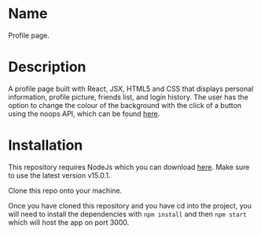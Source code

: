 # Name

Profile page.

# Description

A profile page built with React, JSX, HTML5 and CSS that displays personal information, profile picture, friends list, and login history. The user has the option to change the colour of the background with the click of a button using the noops API, which can be found [here](https://github.com/noops-challenge/hexbot).

# Installation

This repository requires NodeJs which you can download [here](https://nodejs.org/en/).
Make sure to use the latest version v15.0.1.

Clone this repo onto your machine.

Once you have cloned this repository and you have cd into the project, you will need to install the dependencies with `npm install` and then `npm start` which will host the app on port 3000.
